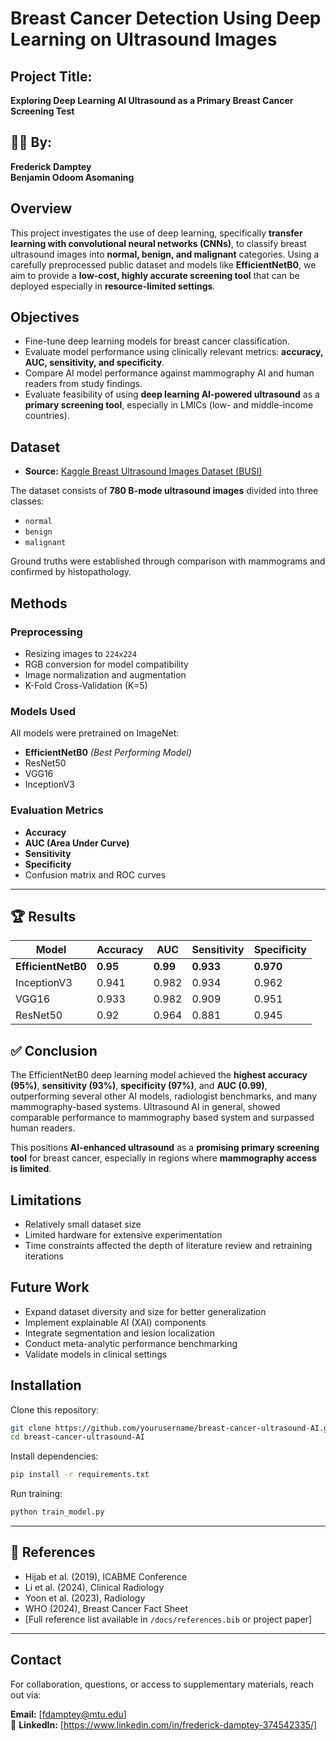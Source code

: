 

# Breast Cancer Detection Using Deep Learning on Ultrasound Images

## Project Title:
**Exploring Deep Learning AI Ultrasound as a Primary Breast Cancer Screening Test**

## 👨‍🔬 By:
**Frederick Damptey**  
**Benjamin Odoom Asomaning**



## Overview

This project investigates the use of deep learning, specifically **transfer learning with convolutional neural networks (CNNs)**, to classify breast ultrasound images into **normal, benign, and malignant** categories. Using a carefully preprocessed public dataset and models like **EfficientNetB0**, we aim to provide a **low-cost, highly accurate screening tool** that can be deployed especially in **resource-limited settings**.



## Objectives

- Fine-tune deep learning models for breast cancer classification.
- Evaluate model performance using clinically relevant metrics: **accuracy, AUC, sensitivity, and specificity**.
- Compare AI model performance against mammography AI and human readers from study findings.
- Evaluate feasibility of using **deep learning AI-powered ultrasound** as a **primary screening tool**, especially in LMICs (low- and middle-income countries).



## Dataset

- **Source:** [Kaggle Breast Ultrasound Images Dataset (BUSI)](https://www.kaggle.com/datasets/aryashah2k/breast-ultrasound-images-dataset/data)

The dataset consists of **780 B-mode ultrasound images** divided into three classes:
- `normal`
- `benign`
- `malignant`

Ground truths were established through comparison with mammograms and confirmed by histopathology.


## Methods

### Preprocessing
- Resizing images to `224x224`
- RGB conversion for model compatibility
- Image normalization and augmentation
- K-Fold Cross-Validation (K=5)

### Models Used
All models were pretrained on ImageNet:
- **EfficientNetB0** *(Best Performing Model)*
- ResNet50
- VGG16
- InceptionV3

### Evaluation Metrics
- **Accuracy**
- **AUC (Area Under Curve)**
- **Sensitivity**
- **Specificity**
- Confusion matrix and ROC curves

---

## 🏆 Results

| Model         | Accuracy | AUC   | Sensitivity | Specificity |
|---------------|----------|-------|-------------|-------------|
| **EfficientNetB0** | **0.95**   | **0.99** | **0.933**     | **0.970**     |
| InceptionV3   | 0.941    | 0.982 | 0.934       | 0.962       |
| VGG16         | 0.933    | 0.982 | 0.909       | 0.951       |
| ResNet50      | 0.92     | 0.964 | 0.881       | 0.945       |



## ✅ Conclusion

The EfficientNetB0 deep learning model achieved the **highest accuracy (95%)**, **sensitivity (93%)**, **specificity (97%)**, and **AUC (0.99)**, outperforming several other AI models, radiologist benchmarks, and many mammography-based systems. Ultrasound AI in general, showed comparable performance to mammography based system and surpassed human readers. 

This positions **AI-enhanced ultrasound** as a **promising primary screening tool** for breast cancer, especially in regions where **mammography access is limited**.



## Limitations

- Relatively small dataset size
- Limited hardware for extensive experimentation
- Time constraints affected the depth of literature review and retraining iterations



## Future Work

- Expand dataset diversity and size for better generalization
- Implement explainable AI (XAI) components
- Integrate segmentation and lesion localization
- Conduct meta-analytic performance benchmarking
- Validate models in clinical settings



## Installation

Clone this repository:
```bash
git clone https://github.com/yourusername/breast-cancer-ultrasound-AI.git
cd breast-cancer-ultrasound-AI
```

Install dependencies:
```bash
pip install -r requirements.txt
```

Run training:
```bash
python train_model.py
```

---

## 🔗 References

- Hijab et al. (2019), ICABME Conference  
- Li et al. (2024), Clinical Radiology  
- Yoon et al. (2023), Radiology  
- WHO (2024), Breast Cancer Fact Sheet  
- [Full reference list available in `/docs/references.bib` or project paper]

---

## Contact

For collaboration, questions, or access to supplementary materials, reach out via:

**Email:** [fdamptey@mtu.edu]  
🔗 **LinkedIn:** [https://www.linkedin.com/in/frederick-damptey-374542335/]

